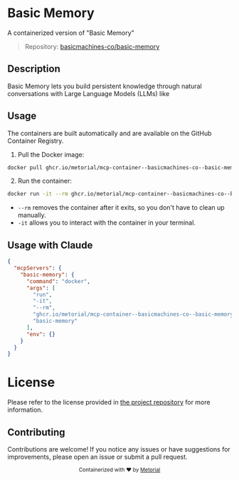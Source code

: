 
# Basic Memory

A containerized version of "Basic Memory"

> Repository: [basicmachines-co/basic-memory](https://github.com/basicmachines-co/basic-memory)

## Description

Basic Memory lets you build persistent knowledge through natural conversations with Large Language Models (LLMs) like


## Usage

The containers are built automatically and are available on the GitHub Container Registry.

1. Pull the Docker image:

```bash
docker pull ghcr.io/metorial/mcp-container--basicmachines-co--basic-memory--basic-memory
```

2. Run the container:

```bash
docker run -it --rm ghcr.io/metorial/mcp-container--basicmachines-co--basic-memory--basic-memory 
```

- `--rm` removes the container after it exits, so you don't have to clean up manually.
- `-it` allows you to interact with the container in your terminal.



## Usage with Claude

```json
{
  "mcpServers": {
    "basic-memory": {
      "command": "docker",
      "args": [
        "run",
        "-it",
        "--rm",
        "ghcr.io/metorial/mcp-container--basicmachines-co--basic-memory--basic-memory",
        "basic-memory"
      ],
      "env": {}
    }
  }
}
```

# License

Please refer to the license provided in [the project repository](https://github.com/basicmachines-co/basic-memory) for more information.

## Contributing

Contributions are welcome! If you notice any issues or have suggestions for improvements, please open an issue or submit a pull request.

<div align="center">
  <sub>Containerized with ❤️ by <a href="https://metorial.com">Metorial</a></sub>
</div>
  